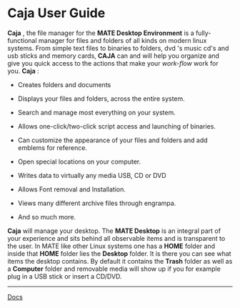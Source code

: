 # Caja User Guide

**Caja** , the file manager for the **MATE Desktop Environment** is a fully-
functional manager for files and folders of all kinds on modern linux systems.
From simple text files to binaries to folders, dvd 's music cd's and usb
sticks and memory cards, **CAJA** can and will help you organize and give you
quick access to the actions that make your _work-flow_ work for you. **Caja**
:

  * Creates folders and documents

  * Displays your files and folders, across the entire system.

  * Search and manage most everything on your system.

  * Allows one-click/two-click script access and launching of binaries.

  * Can customize the appearance of your files and folders and add emblems for reference.

  * Open special locations on your computer.

  * Writes data to virtually any media USB, CD or DVD

  * Allows Font removal and Installation.

  * Views many different archive files through engrampa.

  * And so much more.

**Caja** will manage your desktop. The **MATE Desktop** is an integral part of
your experience and sits behind all observable items and is transparent to the
user. In MATE like other Linux systems one has a **HOME** folder and inside
that **HOME** folder lies the **Desktop** folder. It is there you can see what
items the desktop contains. By default it contains the **Trash** folder as
well as a **Computer** folder and removable media will show up if you for
example plug in a USB stick or insert a CD/DVD.

* * *

[Docs](https://wiki.mate-desktop.org/#!pages/docs.md)
